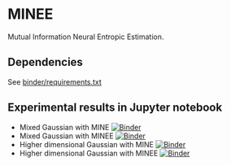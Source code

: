 # MINEE

Mutual Information Neural Entropic Estimation.

## Dependencies

See [binder/requirements.txt](./binder/requirements.txt)

## Experimental results in Jupyter notebook

- Mixed Gaussian with MINE [![Binder](https://mybinder.org/badge_logo.svg)](https://mybinder.org/v2/gh/fasterminee/NeurIPS2019/master?urlpath=lab/tree/MixedGaussian_MINE.ipynb)
- Mixed Gaussian with MINEE [![Binder](https://mybinder.org/badge_logo.svg)](https://mybinder.org/v2/gh/fasterminee/NeurIPS2019/master?urlpath=lab/tree/MixedGaussian_MINEE.ipynb)
- Higher dimensional Gaussian with MINE [![Binder](https://mybinder.org/badge_logo.svg)](https://mybinder.org/v2/gh/fasterminee/NeurIPS2019/master?urlpath=lab/tree/Gaussian_MINE.ipynb)
- Higher dimensional Gaussian with MINEE [![Binder](https://mybinder.org/badge_logo.svg)](https://mybinder.org/v2/gh/fasterminee/NeurIPS2019/master?urlpath=lab/tree/Gaussian_MINEE.ipynb)